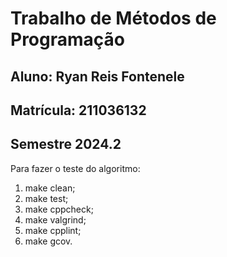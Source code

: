# Trabalho de Métodos de Programação

## Aluno: Ryan Reis Fontenele
## Matrícula: 211036132
## Semestre 2024.2

Para fazer o teste do algoritmo:
1. make clean;
2. make test;
3. make cppcheck;
4. make valgrind;
5. make cpplint;
6. make gcov.
